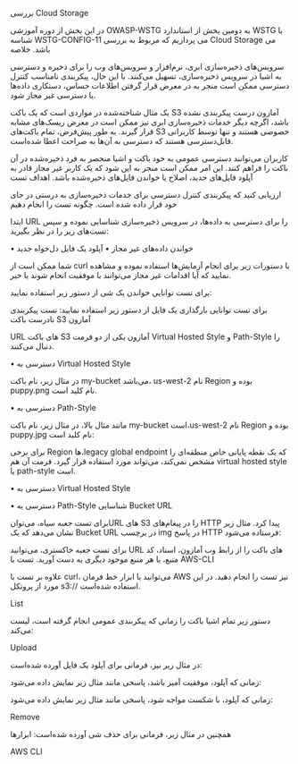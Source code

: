 بررسی Cloud Storage

در این بخش از دوره آموزشی OWASP-WSTG به دومین بخش از استاندارد WSTG با شناسه WSTG-CONFIG-11 می پردازیم که مربوط به بررسی Cloud Storage می باشد.
خلاصه

سرویس‌های ذخیره‌سازی ابری، نرم‌افزار و سرویس‌های وب را برای ذخیره و دسترسی به اشیا در سرویس ذخیره‌سازی، تسهیل می‌کنند. با این حال، پیکربندی نامناسب کنترل دسترسی ممکن است منجر به در معرض قرار گرفتن اطلاعات حساس، دستکاری داده‌ها یا دسترسی غیر مجاز شود.

یک مثال شناخته‌شده در مواردی است که یک باکت S3 آمازون درست پیکربندی نشده باشد، اگرچه دیگر خدمات ذخیره‌سازی ابری نیز ممکن است در معرض ریسک‌های مشابه قرار گیرند. به طور پیش‌فرض، تمام باکت‌های S3 خصوصی هستند و تنها توسط کاربرانی قابل‌دسترسی هستند که دسترسی به آن‌ها به صراحت اعطا شده‌است.

کاربران می‌توانند دسترسی عمومی به خود باکت و اشیا منحصر به فرد ذخیره‌شده در آن باکت را فراهم کنند. این امر ممکن است منجر به این شود که یک کاربر غیر مجاز قادر به آپلود فایل‌های جدید، اصلاح یا خواندن فایل‌های ذخیره‌شده باشد.
اهداف تست

ارزیابی کنید که پیکربندی کنترل دسترسی برای خدمات ذخیره‌سازی به درستی در جای خود قرار داده شده است.
چگونه تست را انجام دهیم

ابتدا URL را برای دسترسی به داده‌ها، در سرویس ذخیره‌سازی شناسایی نموده و سپس تست‌های زیر را در نظر بگیرید:

• خواندن داده‌های غیر مجاز
• آپلود یک فایل دل‌خواه جدید

شما ممکن است از curl با دستورات زیر برای انجام آزمایش‌ها استفاده نموده و مشاهده نمایید که آیا اقدامات غیر مجاز می‌توانند با موفقیت انجام شوند یا خیر.

برای تست توانایی خواندن یک شی از دستور زیر استفاده نمایید:

برای تست توانایی بارگذاری یک فایل از دستور زیر استفاده نمایید:
تست پیکربندی نادرست باکت S3 آمازون

URL های باکت S3 آمازون یکی از دو فرمت Virtual Hosted Style و Path-Style را دنبال می‌کنند.

• دسترسی به Virtual Hosted Style

در مثال زیر، نام باکت my-bucket می‌باشد، us-west-2 نام Region بوده و puppy.png نام کلید است.

• دسترسی به Path-Style

مانند مثال بالا، در مثال زیر، نام باکت my-bucket است،us-west-2 نام Region بوده و puppy.jpg نام کلید است:

برای برخی Region ها،legacy global endpoint که یک نقطه پایانی خاص منطقه‌ای را مشخص نمی‌کند، می‌تواند مورد استفاده قرار گیرد. فرمت آن هم virtual hosted style یا path-style است.

• دسترسی به Virtual Hosted Style

• دسترسی به Path-Style
شناسایی Bucket URL

برای تست جعبه سیاه، می‌توانURL های S3 را در پیغام‌های HTTP پیدا کرد. مثال زیر نشان می‌دهد که یک Bucket URL در برچسب img در پاسخ HTTP فرستاده می‌شود:

برای تست جعبه خاکستری، می‌توانید URL های باکت را از رابط وب آمازون، اسناد، کد منبع، یا هر منبع موجود دیگری به دست آورید.
تست با AWS-CLI

علاوه بر تست با curl، می‌توانید با ابزار خط فرمان AWS نیز تست را انجام دهید. در این مورد از پروتکل s3:// استفاده شده‌است.

List

دستور زیر تمام اشیا باکت را زمانی که پیکربندی عمومی انجام گرفته است، لیست می‌کند:

Upload

در مثال زیر نیز، فرمانی برای آپلود یک فایل آورده شده‌است:

زمانی که آپلود، موفقیت آمیز باشد، پاسخی مانند مثال زیر نمایش داده می‌شود:

زمانی که آپلود، با شکست مواجه شود، پاسخی مانند مثال زیر نمایش داده می‌شود:

Remove

همچنین در مثال زیر، فرمانی برای حذف شی آورده شده‌است:
ابزارها

AWS CLI
